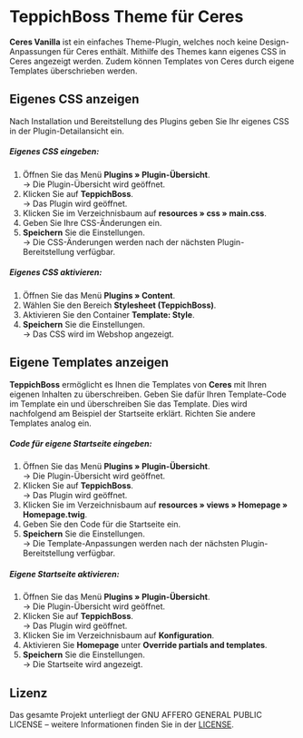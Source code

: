 # TeppichBoss Theme für Ceres

**Ceres Vanilla** ist ein einfaches Theme-Plugin, welches noch keine Design-Anpassungen für Ceres enthält. Mithilfe des Themes kann eigenes CSS in Ceres angezeigt werden. Zudem können Templates von Ceres durch eigene Templates überschrieben werden.

## Eigenes CSS anzeigen

Nach Installation und Bereitstellung des Plugins geben Sie Ihr eigenes CSS in der Plugin-Detailansicht ein.

##### Eigenes CSS eingeben:

1. Öffnen Sie das Menü **Plugins » Plugin-Übersicht**.<br /> → Die Plugin-Übersicht wird geöffnet. 
2. Klicken Sie auf **TeppichBoss**.<br /> → Das Plugin wird geöffnet. 
3. Klicken Sie im Verzeichnisbaum auf **resources » css » main.css**.
4. Geben Sie Ihre CSS-Änderungen ein.
5. **Speichern** Sie die Einstellungen.<br /> → Die CSS-Änderungen werden nach der nächsten Plugin-Bereitstellung verfügbar.

##### Eigenes CSS aktivieren:

1. Öffnen Sie das Menü **Plugins » Content**.
2. Wählen Sie den Bereich **Stylesheet (TeppichBoss)**. 
3. Aktivieren Sie den Container **Template: Style**.
4. **Speichern** Sie die Einstellungen.<br /> → Das CSS wird im Webshop angezeigt.

## Eigene Templates anzeigen

**TeppichBoss** ermöglicht es Ihnen die Templates von **Ceres** mit Ihren eigenen Inhalten zu überschreiben. Geben Sie dafür Ihren Template-Code im Template ein und überschreiben Sie das Template. Dies wird nachfolgend am Beispiel der Startseite erklärt. Richten Sie andere Templates analog ein.

##### Code für eigene Startseite eingeben:

1. Öffnen Sie das Menü **Plugins » Plugin-Übersicht**.<br /> → Die Plugin-Übersicht wird geöffnet. 
2. Klicken Sie auf **TeppichBoss**.<br /> → Das Plugin wird geöffnet. 
3. Klicken Sie im Verzeichnisbaum auf **resources » views » Homepage » Homepage.twig**.
4. Geben Sie den Code für die Startseite ein.
5. **Speichern** Sie die Einstellungen.<br /> → Die Template-Anpassungen werden nach der nächsten Plugin-Bereitstellung verfügbar.

##### Eigene Startseite aktivieren:

1. Öffnen Sie das Menü **Plugins » Plugin-Übersicht**.<br /> → Die Plugin-Übersicht wird geöffnet. 
2. Klicken Sie auf **TeppichBoss**.<br /> → Das Plugin wird geöffnet. 
3. Klicken Sie im Verzeichnisbaum auf **Konfiguration**.
4. Aktivieren Sie **Homepage** unter **Override partials and templates**.
5. **Speichern** Sie die Einstellungen.<br /> → Die Startseite wird angezeigt.

## Lizenz

Das gesamte Projekt unterliegt der GNU AFFERO GENERAL PUBLIC LICENSE – weitere Informationen finden Sie in der [LICENSE](https://github.com/plentymarkets/plugin-ceres-vanilla/blob/master/LICENSE).
